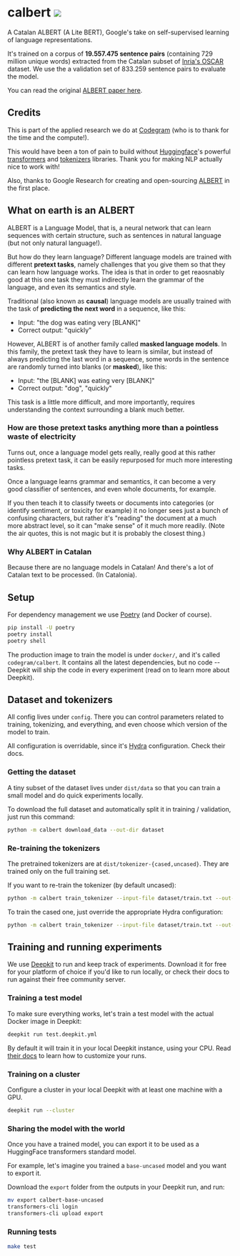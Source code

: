 # calbert ![](https://github.com/codegram/calbert/workflows/Tests/badge.svg)

A Catalan ALBERT (A Lite BERT), Google's take on self-supervised learning of language representations.

It's trained on a corpus of **19.557.475 sentence pairs** (containing 729 million unique words) extracted from the Catalan subset of [Inria's OSCAR](https://traces1.inria.fr/oscar/) dataset. We use the a validation set of 833.259 sentence pairs to evaluate the model.

You can read the original [ALBERT paper here](https://arxiv.org/pdf/1909.11942.pdf).

## Credits

This is part of the applied research we do at [Codegram](https://codegram.com) (who is to thank for the time and the compute!).

This would have been a ton of pain to build without [Huggingface](http://huggingface.co)'s powerful [transformers](http://github.com/huggingface/transformers) and [tokenizers](http://github.com/huggingface/tokenizers) libraries. Thank you for making NLP actually nice to work with!

Also, thanks to Google Research for creating and open-sourcing [ALBERT](https://github.com/google-research/ALBERT) in the first place.

## What on earth is an ALBERT

ALBERT is a Language Model, that is, a neural network that can learn sequences with certain structure, such as sentences in natural language (but not only natural language!).

But how do they learn language? Different language models are trained with different **pretext tasks**, namely challenges that you give them so that they can learn how language works. The idea is that in order to get reaosnably good at this one task they must indirectly learn the grammar of the language, and even its semantics and style.

Traditional (also known as **causal**) language models are usually trained with the task of **predicting the next word** in a sequence, like this:

- Input: "the dog was eating very [BLANK]"
- Correct output: "quickly"

However, ALBERT is of another family called **masked language models**. In this family, the pretext task they have to learn is similar, but instead of always predicting the last word in a sequence, some words in the sentence are randomly turned into blanks (or **masked**), like this:

- Input: "the [BLANK] was eating very [BLANK]"
- Correct output: "dog", "quickly"

This task is a little more difficult, and more importantly, requires understanding the context surrounding a blank much better.

### How are those pretext tasks anything more than a pointless waste of electricity

Turns out, once a language model gets really, really good at this rather pointless pretext task, it can be easily repurposed for much more interesting tasks.

Once a language learns grammar and semantics, it can become a very good classifier of sentences, and even whole documents, for example.

If you then teach it to classify tweets or documents into categories (or identify sentiment, or toxicity for example) it no longer sees just a bunch of confusing characters, but rather it's "reading" the document at a much more abstract level, so it can "make sense" of it much more readily. (Note the air quotes, this is not magic but it is probably the closest thing.)

### Why ALBERT in Catalan

Because there are no language models in Catalan! And there's a lot of Catalan text to be processed. (In Catalonia).

## Setup

For dependency management we use [Poetry](https://python-poetry.org) (and Docker of course).

```bash
pip install -U poetry
poetry install
poetry shell
```

The production image to train the model is under `docker/`, and it's called `codegram/calbert`. It contains all the latest dependencies, but no code -- Deepkit will ship the code in every experiment (read on to learn more about Deepkit).

## Dataset and tokenizers

All config lives under `config`. There you can control parameters related to training, tokenizing, and everything, and even choose which version of the model to train.

All configuration is overridable, since it's [Hydra](https://hydra.cc) configuration. Check their docs.

### Getting the dataset

A tiny subset of the dataset lives under `dist/data` so that you can train a small model and do quick experiments locally.

To download the full dataset and automatically split it in training / validation, just run this command:

```bash
python -m calbert download_data --out-dir dataset
```

### Re-training the tokenizers

The pretrained tokenizers are at `dist/tokenizer-{cased,uncased}`. They are trained only on the full training set.

If you want to re-train the tokenizer (by default uncased):

```bash
python -m calbert train_tokenizer --input-file dataset/train.txt --out-dir tokenizer
```

To train the cased one, just override the appropriate Hydra configuration:

```bash
python -m calbert train_tokenizer --input-file dataset/train.txt --out-dir tokenizer vocab.lowercase=False
```

## Training and running experiments

We use [Deepkit](https://deepkit.ai) to run and keep track of experiments. Download it for free for your platform of choice if you'd like to run locally, or check their docs to run against their free community server.

### Training a test model

To make sure everything works, let's train a test model with the actual Docker image in Deepkit:

```bash
deepkit run test.deepkit.yml
```

By default it will train it in your local Deepkit instance, using your CPU. Read [their docs](https://deepkit.ai/documentation/getting-started) to learn how to customize your runs.

### Training on a cluster

Configure a cluster in your local Deepkit with at least one machine with a GPU.

```bash
deepkit run --cluster
```

### Sharing the model with the world

Once you have a trained model, you can export it to be used as a HuggingFace transformers standard model.

For example, let's imagine you trained a `base-uncased` model and you want to export it.

Download the `export` folder from the outputs in your Deepkit run, and run:

```bash
mv export calbert-base-uncased
transformers-cli login
transformers-cli upload export
```

### Running tests

```bash
make test
```
